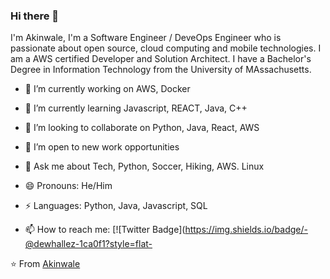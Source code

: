 ### Hi there 👋
I'm Akinwale, I'm a Software Engineer / DeveOps Engineer who is passionate about open source, cloud computing and mobile technologies. I am a AWS certified Developer and Solution Architect. I have a Bachelor's Degree in Information Technology from the University of MAssachusetts.


- 🔭 I’m currently working on AWS, Docker
- 🌱 I’m currently learning Javascript, REACT, Java, C++
- 👯 I’m looking to collaborate on Python, Java, React, AWS
- 🤔 I’m open to new work opportunities
- 💬 Ask me about Tech, Python, Soccer, Hiking, AWS. Linux
- 😄 Pronouns: He/Him
- ⚡ Languages: Python, Java, Javascript, SQL

- 📫 How to reach me: [![Twitter Badge](https://img.shields.io/badge/-@dewhallez-1ca0f1?style=flat-



⭐️ From [Akinwale](https://github.com/dewhallez)
